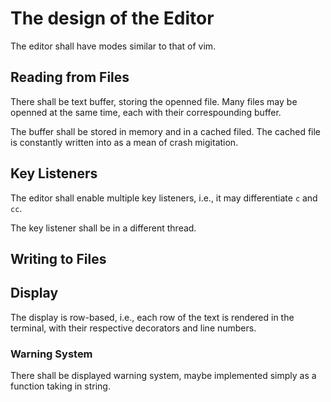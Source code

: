 # The design of the Editor

The editor shall have modes similar to that of vim.

## Reading from Files

There shall be text buffer, storing the openned file. Many files may be openned at the same time, each with their correspounding buffer.

The buffer shall be stored in memory and in a cached filed. The cached file is constantly written into as a mean of crash migitation.

## Key Listeners

The editor shall enable multiple key listeners, i.e., it may differentiate `c` and `cc`.

The key listener shall be in a different thread. 

## Writing to Files

## Display

The display is row-based, i.e., each row of the text is rendered in the terminal, with their respective decorators and line numbers. 

### Warning System

There shall be displayed warning system, maybe implemented simply as a function taking in string.
